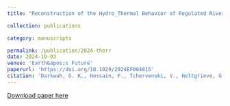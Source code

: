 ```yaml
---
title: "Reconstruction of the Hydro_Thermal Behavior of Regulated River Networks of the Columbia River Basin Using Satellite Remote Sensing and Data_Driven Techniques."

collection: publications

category: manuscripts

permalink: /publication/2024-thorr
date: 2024-10-03
venue: 'Earth&apos;s Future'
paperurl: 'https://doi.org/10.1029/2024EF004815'
citation: 'Darkwah, G. K., Hossain, F., Tchervenski, V., Holtgrieve, G., Graves, D., Seaton, C., Minocha, S., Das, P., Khan, S., &amp; Suresh, S. (2024). Reconstruction of the Hydro_Thermal Behavior of Regulated River Networks of the Columbia River Basin Using Satellite Remote Sensing and Data_Driven Techniques. Earth&apos;s Future, 12(10), e2024EF004815. https://doi.org/10.1029/2024EF004815'
---
```

[Download paper here](https://doi.org/10.1029/2024EF004815)
